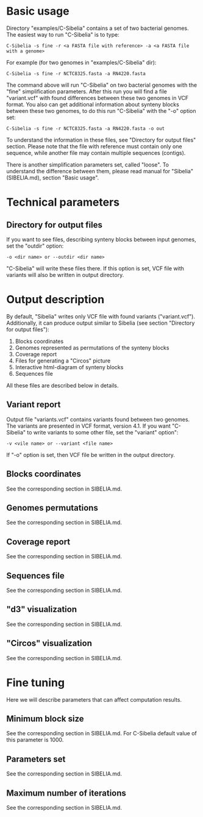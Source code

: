 Basic usage
===========
Directory "examples/C-Sibelia" contains a set of two bacterial genomes. The easiest
way to run "C-Sibelia" is to type:

	C-Sibelia -s fine -r <a FASTA file with reference> -a <a FASTA file with a genome>

For example (for two genomes in "examples/C-Sibelia" dir):

	C-Sibelia -s fine -r NCTC8325.fasta -a RN4220.fasta

The command above will run "C-Sibelia" on two bacterial genomes with the "fine"
simplification parameters. After this run you will find a file "variant.vcf" 
with found differences between these two genomes in VCF format. You also can
get additional information about synteny blocks between these two genomes, to
do this run "C-Sibelia" with the "-o" option set:

	C-Sibelia -s fine -r NCTC8325.fasta -a RN4220.fasta -o out

To understand the information in these files, see "Directory for output files"
section. Please note that the file with reference must contain only one
sequence, while another file may contain multiple sequences (contigs).

There is another simplification parameters set, called "loose". To understand
the difference between them, please read manual for "Sibelia" (SIBELIA.md),
section "Basic usage".

Technical parameters
====================

Directory for output files
--------------------------
If you want to see files, describing synteny blocks between input genomes, set
the "outdir" option:

	-o <dir name> or --outdir <dir name>

"C-Sibelia" will write these files there. If this option is set, VCF file with
variants will also be written in output directory.

Output description
==================
By default, "Sibelia" writes only VCF file with found variants ("variant.vcf").
Additionally, it can produce output similar to Sibelia (see section "Directory
for output files"):

1. Blocks coordinates
2. Genomes represented as permutations of the synteny blocks
3. Coverage report
4. Files for generating a "Circos" picture
5. Interactive html-diagram of synteny blocks
6. Sequences file

All these files are described below in details.

Variant report
--------------
Output file "variants.vcf" contains variants found between two genomes. The 
variants are presented in VCF format, version 4.1. If you want "C-Sibelia" to
write variants to some other file, set the "variant" option":

	-v <vile name> or --variant <file name>

If "-o" option is set, then VCF file be written in the output directory.

Blocks coordinates
------------------
See the corresponding section in SIBELIA.md.

Genomes permutations
--------------------
See the corresponding section in SIBELIA.md.

Coverage report
---------------
See the corresponding section in SIBELIA.md.

Sequences file
--------------
See the corresponding section in SIBELIA.md.

"d3" visualization
------------------
See the corresponding section in SIBELIA.md.

"Circos" visualization
----------------------
See the corresponding section in SIBELIA.md.

Fine tuning
===========
Here we will describe parameters that can affect computation results.

Minimum block size
------------------
See the corresponding section in SIBELIA.md. For C-Sibelia default value of
this parameter is 1000.

Parameters set
--------------
See the corresponding section in SIBELIA.md.

Maximum number of iterations
----------------------------
See the corresponding section in SIBELIA.md.
